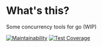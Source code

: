 # What's this?

Some concurrency tools for go (WIP)

[![Maintainability](https://api.codeclimate.com/v1/badges/5a6c8a027315144d08b4/maintainability)](https://codeclimate.com/github/ebarti/utils/maintainability) [![Test Coverage](https://api.codeclimate.com/v1/badges/5a6c8a027315144d08b4/test_coverage)](https://codeclimate.com/github/ebarti/utils/test_coverage) 
